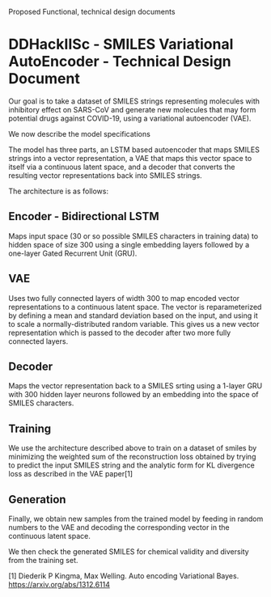 Proposed Functional, technical design documents

# DDHackIISc - SMILES Variational AutoEncoder - Technical Design Document

Our goal is to take a dataset of SMILES strings representing molecules with inhibitory effect on SARS-CoV and generate new molecules that may form potential drugs against COVID-19, using a variational autoencoder (VAE).

We now describe the model specifications

The model has three parts, an LSTM based autoencoder that maps SMILES strings into a vector representation, a VAE that maps this vector space to itself via a continuous latent space, and a decoder that converts the resulting vector representations back into SMILES strings.

The architecture is as follows:

## Encoder - Bidirectional LSTM 
Maps input space (30 or so possible SMILES characters in training data) to hidden space of size 300 using a single embedding layers followed by a one-layer Gated Recurrent Unit (GRU).

## VAE
Uses two fully connected layers of width 300 to map encoded vector representations to a continuous latent space. The vector is reparameterized by defining a mean and standard deviation based on the input, and using it to scale a normally-distributed random variable. This gives us a new vector representation which is passed to the decoder after two more fully connected layers.

## Decoder
Maps the vector representation back to a SMILES srting using a 1-layer GRU with 300 hidden layer neurons followed by an embedding into the space of SMILES characters.

## Training

We use the architecture described above to train on a dataset of smiles by minimizing the weighted sum of the reconstruction loss obtained by trying to predict the input SMILES string and the analytic form for KL divergence loss as described in the VAE paper[1]

## Generation
Finally, we obtain new samples from the trained model by feeding in random numbers to the VAE and decoding the corresponding vector in the continuous latent space.

We then check the generated SMILES for chemical validity and diversity from the training set.

[1] Diederik P Kingma, Max Welling. Auto encoding Variational Bayes. https://arxiv.org/abs/1312.6114